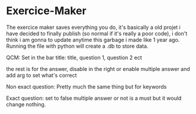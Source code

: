 # Exercice-Maker
The exercice maker saves everything you do, it's basically a old projet i have decided to finally publish (so normal if it's really a poor code), i don't think i am gonna to update anytime this garbage i made like 1 year ago. Running the file with python will create a .db to store data.

QCM:
Set in the bar title:
title, question 1, question 2 ect

the rest is for the answer, disable in the right or enable multiple answer
and add arg to set what's correct

Non exact question:
Pretty much the same thing but for keywords

Exact question:
set to false multiple answer or not is a must but it would change nothing.
